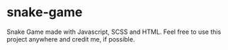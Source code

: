 # snake-game
Snake Game made with Javascript, SCSS and HTML. Feel free to use this project anywhere and credit me, if possible.
